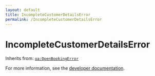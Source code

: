 ```yaml
---
layout: default
title: IncompleteCustomerDetailsError
permalink: /IncompleteCustomerDetailsError
---
```


# IncompleteCustomerDetailsError


Inherits from: [`oa:OpenBookingError`](https://openactive.io/OpenBookingError)

For more information, see the [developer documentation](https://developer.openactive.io/data-model/types/).